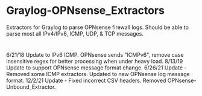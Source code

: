 # Graylog-OPNsense_Extractors
Extractors for Graylog to parse OPNsense firewall logs. Should be able to parse most all IPv4/IPv6, ICMP, UDP, & TCP messages.

#

6/21/18 Update to IPv6 ICMP. OPNsense sends "ICMPv6", remove case insensitive regex for better processing when under heavy load.
8/13/19 Update to support OPNsense message format change.
6/26/21 Update - Removed some ICMP extractors. Updated to new OPNsense log message format.
12/2/21 Update - Fixed incorrect CSV headers. Removed OPNsense-Unbound_Extractor. 

